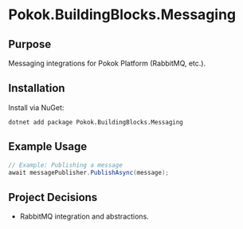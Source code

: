 # Pokok.BuildingBlocks.Messaging

## Purpose
Messaging integrations for Pokok Platform (RabbitMQ, etc.).

## Installation
Install via NuGet:
```
dotnet add package Pokok.BuildingBlocks.Messaging
```

## Example Usage
```csharp
// Example: Publishing a message
await messagePublisher.PublishAsync(message);
```

## Project Decisions
- RabbitMQ integration and abstractions.